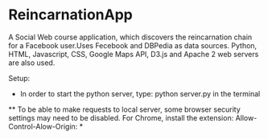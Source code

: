 ReincarnationApp
================

A Social Web course application, which discovers the reincarnation chain for a Facebook user.Uses Fecebook and DBPedia as data sources. Python, HTML, Javascript, CSS, Google Maps API, D3.js and Apache 2 web servers are also used.

Setup:

* In order to start the python server, type:
        python server.py
in the terminal

** To be able to make requests to local server, some browser security settings may need to be disabled. For Chrome, install the extension:
        Allow-Control-Alow-Origin: *

